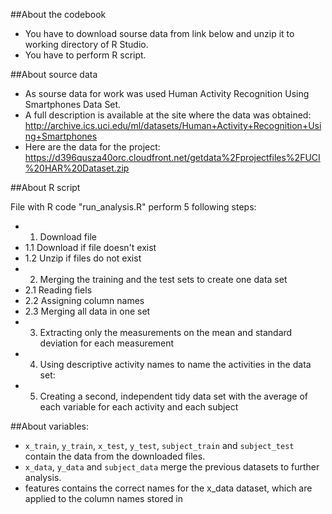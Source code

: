 ##About the codebook

* You have to download sourse data from link below and unzip it to working directory of R Studio.
* You have to perform R script.


##About source data

* As sourse data for work was used Human Activity Recognition Using Smartphones Data Set. 
* A full description is available at the site where the data was obtained: http://archive.ics.uci.edu/ml/datasets/Human+Activity+Recognition+Using+Smartphones 
* Here are the data for the project: https://d396qusza40orc.cloudfront.net/getdata%2Fprojectfiles%2FUCI%20HAR%20Dataset.zip

##About R script

File with R code "run_analysis.R" perform 5 following steps:
* 1. Download file
* 1.1 Download if file doesn't exist
* 1.2 Unzip if files do not exist
* 2. Merging the training and the test sets to create one data set
* 2.1 Reading fiels
* 2.2 Assigning column names
* 2.3 Merging all data in one set
* 3. Extracting only the measurements on the mean and standard deviation for each measurement
* 4. Using descriptive activity names to name the activities in the data set:
* 5. Creating a second, independent tidy data set with the average of each variable for each activity and each subject

##About variables:

* `x_train`, `y_train`, `x_test`, `y_test`, `subject_train` and `subject_test` contain the data from the downloaded files.
* `x_data`, `y_data` and `subject_data` merge the previous datasets to further analysis.
* features contains the correct names for the x_data dataset, which are applied to the column names stored in